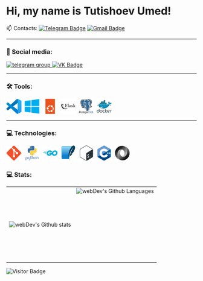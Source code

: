 
# Hi, my name is Tutishoev Umed!

:mailbox: Contacts: [![Telegram Badge](https://img.shields.io/badge/-TALIB-blue?style=flat&logo=Telegram&logoColor=white)](https://t.me/wahabist) [![Gmail Badge](https://img.shields.io/badge/-Gmail-red?style=flat&logo=Gmail&logoColor=white)](mailto:umedtutishoev@gmail.com)

---

### 🤝 Social media:

  <div id="badges">
    <a href="https://t.me/wahabist" target="_blank">
      <img src="https://cdn-icons-png.flaticon.com/512/2111/2111646.png" width="40" height="40" alt="telegram group" />
    </a>
    <a href="https://vk.com/dope_knight" target="_blank">
      <img src="https://cdn-icons-png.flaticon.com/512/145/145813.png" width="40" height="40" alt="VK Badge"/>
    </a>
  </div>

---

### 🛠 Tools:

<div>
  <img src="https://github.com/devicons/devicon/blob/master/icons/vscode/vscode-original.svg" title="vscode" alt="vscode" width="40" height="40"/>&nbsp;
  <img src="https://github.com/devicons/devicon/blob/master/icons/windows8/windows8-original.svg" title="canva" alt="canva" width="40" height="40"/>&nbsp;
  <img src="https://github.com/devicons/devicon/blob/master/icons/ubuntu/ubuntu-original.svg" title="canva" alt="canva" width="40" height="40"/>&nbsp;
  <img src="https://github.com/devicons/devicon/blob/master/icons/flask/flask-original-wordmark.svg" title="canva" alt="canva" width="40" height="40"/>&nbsp;
  <img src="https://github.com/devicons/devicon/blob/master/icons/postgresql/postgresql-original-wordmark.svg" title="canva" alt="canva" width="40" height="40"/>&nbsp;
  <img src="https://github.com/devicons/devicon/blob/master/icons/docker/docker-original-wordmark.svg" title="canva" alt="canva" width="40" height="40"/>&nbsp;
</div>

---

### 💻 Technologies:

<div>
  <img src="https://github.com/devicons/devicon/blob/master/icons/git/git-original.svg" title="git" alt="git" width="40" height="40"/>&nbsp
  <img src="https://github.com/devicons/devicon/blob/master/icons/python/python-original-wordmark.svg" title="python" alt="html5" width="40" height="40"/>&nbsp
  <img src="https://github.com/devicons/devicon/blob/master/icons/go/go-original-wordmark.svg" width="40" height="40"/>&nbsp
  <img src="https://github.com/devicons/devicon/blob/master/icons/sqlite/sqlite-original.svg" width="40" height="40"/>&nbsp
  <img src="https://github.com/devicons/devicon/blob/master/icons/bash/bash-original.svg" width="40" height="40"/>&nbsp
  <img src="https://github.com/devicons/devicon/blob/master/icons/cplusplus/cplusplus-original.svg" width="40" height="40"/>&nbsp
  <img src="https://github.com/devicons/devicon/blob/master/icons/json/json-original.svg" width="40" height="40"/>&nbsp
</div>


### 💻 Stats:

<table>
  <tr>
    <td>
      <img align="left" src="https://github-readme-stats.vercel.app/api?username=aysayris&show_icons=true&theme=dark" alt="webDev's Github stats" />
    </td>
    <td>
      <img height="195px" align="right" alt="webDev's Github Languages" src="https://github-readme-stats-sigma-five.vercel.app/api/top-langs/?username=Aysayris&layout=compact&theme=vision-friendly-dark" />
    </td>
  </tr>
</table>

![Visitor Badge](https://visitor-badge.laobi.icu/badge?page_id=Aysayris)
